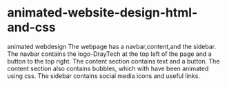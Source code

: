 # animated-website-design-html-and-css
animated webdesign
The webpage has a navbar,content,and the sidebar.
The navbar contains the logo-DrayTech at the top left of the page and a button to the top right.
The content section contains text and a button.
The content section also contains bubbles, which with have been animated using css.
The sidebar contains social media icons and useful links.
